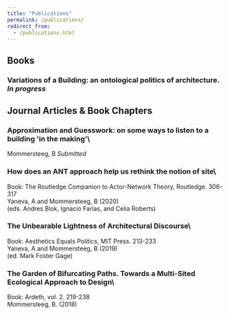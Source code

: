 ```yaml
---
title: "Publications"
permalink: /publications/
redirect_from: 
  - /publications.html
---
```

## Books

### Variations of a Building: an ontological politics of architecture. *In progress*

## Journal Articles & Book Chapters

### Approximation and Guesswork: on some ways to listen to a building 'in the making'\
Mommersteeg, B *Submitted*

### How does an ANT approach help us rethink the notion of site\
Book: The Routledge Companion to Actor-Network Theory, Routledge. 306-317\
Yaneva, A and Mommersteeg, B (2020)\
(eds. Andres Blok, Ignacio Farías, and Celia Roberts)

### The Unbearable Lightness of Architectural Discourse\
Book: Aesthetics Equals Politics, MIT Press. 213-233\
Yaneva, A and Mommersteeg, B (2019)\
(ed. Mark Foster Gage)

### The Garden of Bifurcating Paths. Towards a Multi-Sited Ecological Approach to Design\
Book: Ardeth, vol. 2. 219-238\
Mommersteeg, B. (2018)

